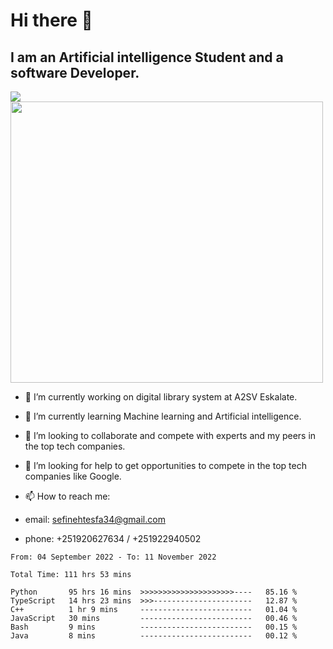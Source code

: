 # Hi there 👋
## I am an Artificial intelligence Student and a software Developer.
<img src = "https://github-readme-stats.vercel.app/api?username=sefinehtesfa34&&show_icons=true&title_color=ffffff&icon_color=bb2acf&text_color=daf7dc&bg_color=151515"/>
<img src="https://wakatime.com/share/@sefinehtesfa34/ae9674e3-b462-4438-9120-52fc3d0ffbbb.png" width ="500" height = "450"/>

- 🔭 I’m currently working on digital library system at A2SV Eskalate.
- 🌱 I’m currently learning Machine learning and Artificial intelligence.
- 👯 I’m looking to collaborate and compete with experts and my peers in the top tech companies.
- 🤔 I’m looking for help to get opportunities to compete in the top tech companies like Google.

- 📫 How to reach me: 
- email: sefinehtesfa34@gmail.com
- phone: +251920627634 / +251922940502
<!--START_SECTION:waka-->

```text
From: 04 September 2022 - To: 11 November 2022

Total Time: 111 hrs 53 mins

Python       95 hrs 16 mins  >>>>>>>>>>>>>>>>>>>>>----   85.16 %
TypeScript   14 hrs 23 mins  >>>----------------------   12.87 %
C++          1 hr 9 mins     -------------------------   01.04 %
JavaScript   30 mins         -------------------------   00.46 %
Bash         9 mins          -------------------------   00.15 %
Java         8 mins          -------------------------   00.12 %
```

<!--END_SECTION:waka-->
